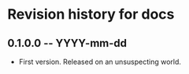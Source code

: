 # Revision history for docs

## 0.1.0.0 -- YYYY-mm-dd

* First version. Released on an unsuspecting world.
